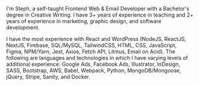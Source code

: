 I'm Steph, a self-taught Frontend Web & Email Developer with a Bachelor's degree in Creative Writing. I have 3+ years of experience in teaching and 2+ years of experience in marketing, graphic design, and software development.

I have the most experience with React and WordPress (NodeJS, ReactJS, NextJS, Firebase, SQL/MySQL, TailwindCSS, HTML, CSS, JavaScript, Figma, NPM/Yarn, Jest, Axios, Fetch API, Litmus, Email on Acid). The following are languages and technologies in which I have varying levels of additional experience: Google Ads, Facebook Ads, Illustrator, InDesign, SASS, Bootstrap, AWS, Babel, Webpack, Python, MongoDB/Mongoose, jQuery, Stripe, Sanity, and Docker.
